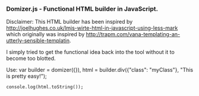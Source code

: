 ### Domizer.js - Functional HTML builder in JavaScript.

Disclaimer:
This HTML builder has been inspired by http://joelhughes.co.uk/lmjs-wirte-html-in-javascript-using-less-mark
which originally was inspired by http://trapm.com/vana-templating-an-utterly-sensible-templatin.

I simply tried to get the functional idea back into the tool without it to become too blotted.

Use:
    var builder = domizer({}),
        html = builder.div({"class": "myClass"}, "This is pretty easy!");
    
    console.log(html.toString());